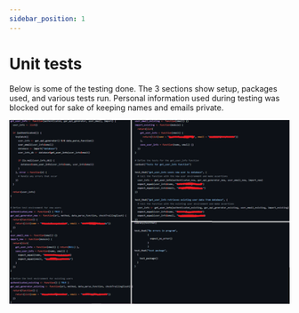 ```yaml
---
sidebar_position: 1
---
```

# Unit tests
Below is some of the testing done. The 3 sections show setup, packages used, and various tests run. Personal information used during testing was blocked out for sake of keeping names and emails private.

![TestingPics](https://raw.githubusercontent.com/cis3296s23/MacroCalc704/main/testExs.png 'test examples')
